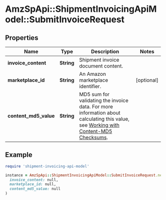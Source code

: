# AmzSpApi::ShipmentInvoicingApiModel::SubmitInvoiceRequest

## Properties

| Name | Type | Description | Notes |
| ---- | ---- | ----------- | ----- |
| **invoice_content** | **String** | Shipment invoice document content. |  |
| **marketplace_id** | **String** | An Amazon marketplace identifier. | [optional] |
| **content_md5_value** | **String** | MD5 sum for validating the invoice data. For more information about calculating this value, see [Working with Content-MD5 Checksums](https://docs.developer.amazonservices.com/en_US/dev_guide/DG_MD5.html). |  |

## Example

```ruby
require 'shipment-invoicing-api-model'

instance = AmzSpApi::ShipmentInvoicingApiModel::SubmitInvoiceRequest.new(
  invoice_content: null,
  marketplace_id: null,
  content_md5_value: null
)
```

